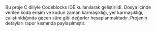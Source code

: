 Bu proje C diliyle Codeblocks IDE kullanılarak 
geliştirildi. Dosya içinde verilen koda erişim ve 
kodun zaman karmaşıklığı, yer karmaşıklığı,
çalıştırıldığında geçen süre gibi değerler 
hesaplanmaktadır.
Projenin detayları rapor kısmında paylaşılmıştır.
